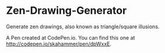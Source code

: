 # Zen-Drawing-Generator
Generate zen drawings, also known as triangle/square illusions. 

A Pen created at CodePen.io. You can find this one at http://codepen.io/skahammer/pen/dpWxxE.

